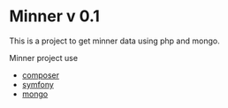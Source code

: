 # Minner v 0.1
This is a project to get minner data using php and mongo.

Minner project use
 - [composer](https://getcomposer.org)
 - [symfony](https://symfony.com)
 - [mongo](https://www.mongodb.com)
